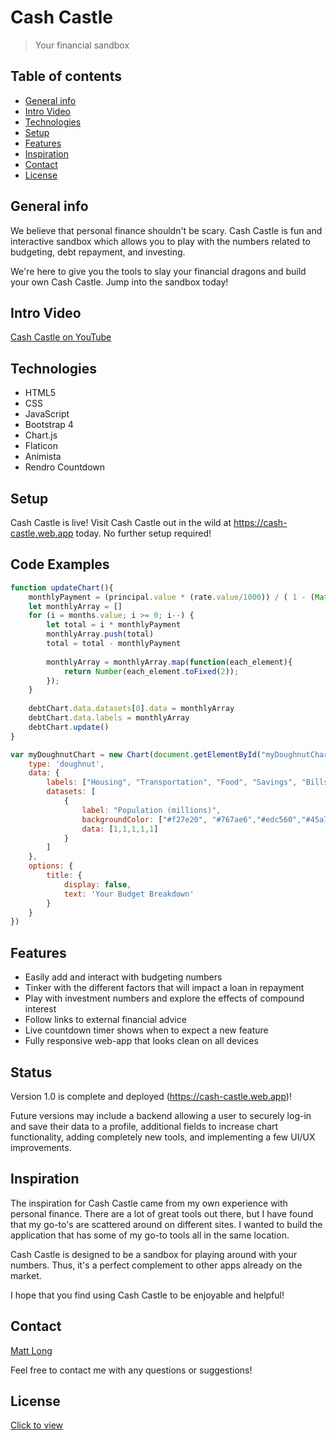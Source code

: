 # Cash Castle
> Your financial sandbox

## Table of contents
* [General info](#general-info)
* [Intro Video](#intro-video)
* [Technologies](#technologies)
* [Setup](#setup)
* [Features](#features)
* [Inspiration](#inspiration)
* [Contact](#contact)
* [License](#license)

## General info
We believe that personal finance shouldn't be scary. Cash Castle is fun and interactive sandbox which allows you to play with the numbers related to budgeting, debt repayment, and investing.

We're here to give you the tools to slay your financial dragons and build your own Cash Castle. Jump into the sandbox today!

## Intro Video
[Cash Castle on YouTube]()

## Technologies
* HTML5
* CSS
* JavaScript
* Bootstrap 4
* Chart.js
* Flaticon
* Animista
* Rendro Countdown

## Setup
Cash Castle is live! Visit Cash Castle out in the wild at https://cash-castle.web.app today. No further setup required! 

## Code Examples
```javaScript
function updateChart(){   
    monthlyPayment = (principal.value * (rate.value/1000)) / ( 1 - (Math.pow((1 + (rate.value/1000)), -months.value)))
    let monthlyArray = []
    for (i = months.value; i >= 0; i--) {
        let total = i * monthlyPayment
        monthlyArray.push(total)
        total = total - monthlyPayment
        
        monthlyArray = monthlyArray.map(function(each_element){
            return Number(each_element.toFixed(2));
        });
    }
    
    debtChart.data.datasets[0].data = monthlyArray
    debtChart.data.labels = monthlyArray
    debtChart.update()
}
```

```javascript
var myDoughnutChart = new Chart(document.getElementById("myDoughnutChart"), {
    type: 'doughnut',
    data: {
        labels: ["Housing", "Transportation", "Food", "Savings", "Bills"],
        datasets: [
            {
                label: "Population (millions)",
                backgroundColor: ["#f27e20", "#767ae6","#edc560","#45a7ee","#da4f7a"],
                data: [1,1,1,1,1]
            }
        ]
    },
    options: {
        title: {
            display: false,
            text: 'Your Budget Breakdown'
        }
    }
})
```

## Features
* Easily add and interact with budgeting numbers
* Tinker with the different factors that will impact a loan in repayment
* Play with investment numbers and explore the effects of compound interest
* Follow links to external financial advice
* Live countdown timer shows when to expect a new feature
* Fully responsive web-app that looks clean on all devices

## Status
Version 1.0 is complete and deployed (https://cash-castle.web.app)! 

Future versions may include a backend allowing a user to securely log-in and save their data to a profile, additional fields to increase chart functionality, adding completely new tools, and implementing a few UI/UX improvements. 

## Inspiration
The inspiration for Cash Castle came from my own experience with personal finance. There are a lot of great tools out there, but I have found that my go-to's are scattered around on different sites. I wanted to build the application that has some of my go-to tools all in the same location. 

Cash Castle is designed to be a sandbox for playing around with your numbers. Thus, it's a perfect complement to other apps already on the market.

I hope that you find using Cash Castle to be enjoyable and helpful!

## Contact
[Matt Long](https://www.linkedin.com/in/mattlong34/)

Feel free to contact me with any questions or suggestions!

## License
[Click to view]()
